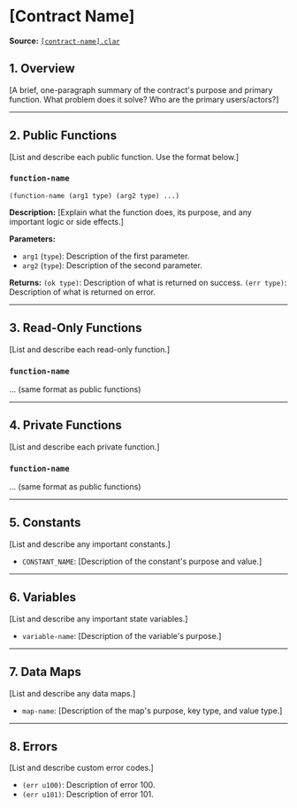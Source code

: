 # [Contract Name]

**Source:** [`[contract-name].clar`](../contracts/[path/to/contract.clar])

## 1. Overview

[A brief, one-paragraph summary of the contract's purpose and primary function. What problem does it solve? Who are the primary users/actors?]

---

## 2. Public Functions

[List and describe each public function. Use the format below.]

### `function-name`

`(function-name (arg1 type) (arg2 type) ...)`

**Description:**
[Explain what the function does, its purpose, and any important logic or side effects.]

**Parameters:**
- `arg1` (`type`): Description of the first parameter.
- `arg2` (`type`): Description of the second parameter.

**Returns:**
`(ok type)`: Description of what is returned on success.
`(err type)`: Description of what is returned on error.

---

## 3. Read-Only Functions

[List and describe each read-only function.]

### `function-name`

... (same format as public functions)

---

## 4. Private Functions

[List and describe each private function.]

### `function-name`

... (same format as public functions)

---

## 5. Constants

[List and describe any important constants.]

- `CONSTANT_NAME`: [Description of the constant's purpose and value.]

---

## 6. Variables

[List and describe any important state variables.]

- `variable-name`: [Description of the variable's purpose.]

---

## 7. Data Maps

[List and describe any data maps.]

- `map-name`: [Description of the map's purpose, key type, and value type.]

---

## 8. Errors

[List and describe custom error codes.]

- `(err u100)`: Description of error 100.
- `(err u101)`: Description of error 101.
